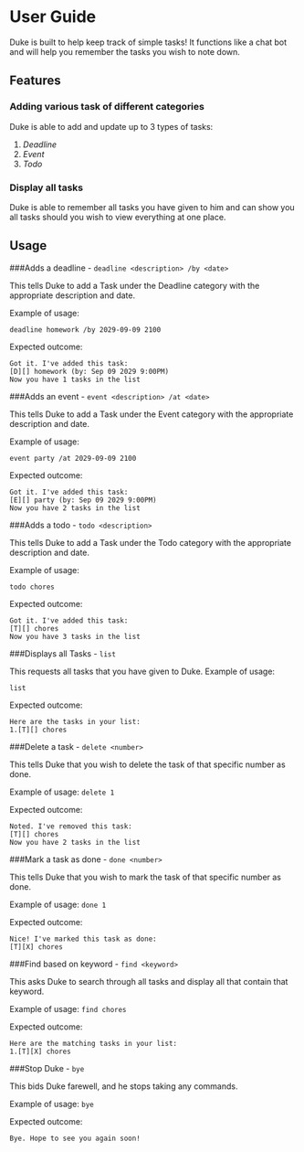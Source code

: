 # User Guide
Duke is built to help keep track of simple tasks! It functions like a chat bot and
will help you remember the tasks you wish to note down.
## Features 

### Adding various task of different categories

Duke is able to add and update up to 3 types of tasks:
1. *Deadline*
2. *Event*
3. *Todo*

### Display all tasks

Duke is able to remember all tasks you have given to him and can show you all tasks should you wish to view everything at one place.


## Usage

###Adds a deadline - `deadline <description> /by <date>`

This tells Duke to add a Task under the Deadline category with the appropriate description and date.

Example of usage: 

`deadline homework /by 2029-09-09 2100`

Expected outcome:

```
Got it. I've added this task:
[D][] homework (by: Sep 09 2029 9:00PM)
Now you have 1 tasks in the list
```
###Adds an event -  `event <description> /at <date>`

This tells Duke to add a Task under the Event category with the appropriate description and date.

Example of usage:

`event party /at 2029-09-09 2100`

Expected outcome:
```
Got it. I've added this task:
[E][] party (by: Sep 09 2029 9:00PM)
Now you have 2 tasks in the list
```
###Adds a todo - `todo <description>`

This tells Duke to add a Task under the Todo category with the appropriate description and date.

Example of usage:

`todo chores`

Expected outcome:

```
Got it. I've added this task:
[T][] chores
Now you have 3 tasks in the list
```
###Displays all Tasks - `list`

This requests all tasks that you have given to Duke.
Example of usage:

`list`

Expected outcome:

```
Here are the tasks in your list:
1.[T][] chores
```
###Delete a task - `delete <number>`

This tells Duke that you wish to delete the task of that specific number as done.

Example of usage:
`delete 1`

Expected outcome:

```
Noted. I've removed this task:
[T][] chores
Now you have 2 tasks in the list
```
###Mark a task as done - `done <number>`

This tells Duke that you wish to mark the task of that specific number as done.

Example of usage:
`done 1`

Expected outcome:

```
Nice! I've marked this task as done:
[T][X] chores
```
###Find based on keyword - `find <keyword>`

This asks Duke to search through all tasks and display all that contain that keyword.

Example of usage:
`find chores`

Expected outcome:

```
Here are the matching tasks in your list:
1.[T][X] chores
```
###Stop Duke - `bye`

This bids Duke farewell, and he stops taking any commands.

Example of usage:
`bye`

Expected outcome:

```
Bye. Hope to see you again soon!
```
